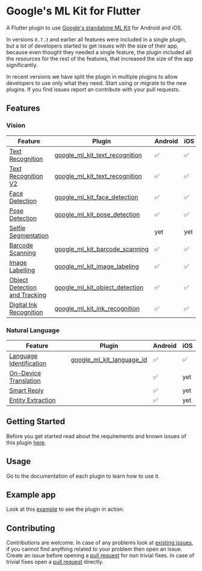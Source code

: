 # Google's ML Kit for Flutter

A Flutter plugin to use [Google's standalone ML Kit](https://developers.google.com/ml-kit) for Android and iOS.

In versions `0.7.3` and earlier all features were included in a single plugin, but a lot of developers started to get issues with the size of their app, because even thought they needed a single feature, the plugin included all the resources for the rest of the features, that increased the size of the app significantly.

In recent versions we have split the plugin in multiple plugins to allow developers to use only what they need. Start using or migrate to the new plugins. If you find issues report an contribute with your pull requests.

## Features

### Vision

| Feature                                                                                       | Plugin | Android | iOS |
|-----------------------------------------------------------------------------------------------|--------|---------|-----|
|[Text Recognition](https://developers.google.com/ml-kit/vision/text-recognition)               | [google\_ml\_kit\_text\_recognition](https://github.com/bharat-biradar/Google-Ml-Kit-plugin/tree/master/packages/google_ml_kit_text_recognition) | ✅      | ✅  |
|[Text Recognition V2](https://developers.google.com/ml-kit/vision/text-recognition/v2)         | [google\_ml\_kit\_text\_recognition](https://github.com/bharat-biradar/Google-Ml-Kit-plugin/tree/master/packages/google_ml_kit_text_recognition) | ✅      | ✅  |
|[Face Detection](https://developers.google.com/ml-kit/vision/face-detection)                   | [google\_ml\_kit\_face\_detection](https://github.com/bharat-biradar/Google-Ml-Kit-plugin/tree/master/packages/google_ml_kit_face_detection) | ✅      | ✅  |
|[Pose Detection](https://developers.google.com/ml-kit/vision/pose-detection)                   | [google\_ml\_kit\_pose\_detection](https://github.com/bharat-biradar/Google-Ml-Kit-plugin/tree/master/packages/google_ml_kit_pose_detection) | ✅      | ✅  |
|[Selfie Segmentation](https://developers.google.com/ml-kit/vision/selfie-segmentation)         | | yet     | yet |
|[Barcode Scanning](https://developers.google.com/ml-kit/vision/barcode-scanning)               | [google\_ml\_kit\_barcode\_scanning](https://github.com/bharat-biradar/Google-Ml-Kit-plugin/tree/master/packages/google_ml_kit_barcode_scanning) | ✅      | ✅  |
|[Image Labelling](https://developers.google.com/ml-kit/vision/image-labeling)                  | [google\_ml\_kit\_image\_labeling](https://github.com/bharat-biradar/Google-Ml-Kit-plugin/tree/master/packages/google_ml_kit_image_labeling) | ✅      | ✅  |
|[Object Detection and Tracking](https://developers.google.com/ml-kit/vision/object-detection)  | [google\_ml\_kit\_object\_detection](https://github.com/bharat-biradar/Google-Ml-Kit-plugin/tree/master/packages/google_ml_kit_object_detection) | ✅      | ✅  |
|[Digital Ink Recognition](https://developers.google.com/ml-kit/vision/digital-ink-recognition) | [google\_ml\_kit\_ink\_recognition](https://github.com/bharat-biradar/Google-Ml-Kit-plugin/tree/master/packages/google_ml_kit_ink_recognition) | ✅      | ✅  |

### Natural Language

| Feature                                                                                       | Plugin | Android | iOS |
|-----------------------------------------------------------------------------------------------|--------|---------|-----|
|[Language Identification](https://developers.google.com/ml-kit/language/identification)        | [google\_ml\_kit\_language\_id](https://github.com/bharat-biradar/Google-Ml-Kit-plugin/tree/master/packages/google_ml_kit_language_id) | ✅      | ✅  |
|[On-Device Translation](https://developers.google.com/ml-kit/language/translation)             | | ✅      | yet |
|[Smart Reply](https://developers.google.com/ml-kit/language/smart-reply)                       | | ✅      | yet |
|[Entity Extraction](https://developers.google.com/ml-kit/language/entity-extraction)           | | ✅      | yet |

## Getting Started

Before you get started read about the requirements and known issues of this plugin [here](https://github.com/bharat-biradar/Google-Ml-Kit-plugin).

## Usage

Go to the documentation of each plugin to learn how to use it.

## Example app

Look at this [example](https://github.com/bharat-biradar/Google-Ml-Kit-plugin/tree/master/packages/google_ml_kit/example) to see the plugin in action.

## Contributing

Contributions are welcome.
In case of any problems look at [existing issues](https://github.com/bharat-biradar/Google-Ml-Kit-plugin/issues), if you cannot find anything related to your problem then open an issue.
Create an issue before opening a [pull request](https://github.com/bharat-biradar/Google-Ml-Kit-plugin/pulls) for non trivial fixes.
In case of trivial fixes open a [pull request](https://github.com/bharat-biradar/Google-Ml-Kit-plugin/pulls) directly.
